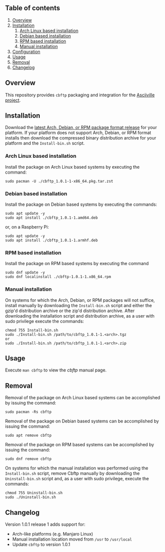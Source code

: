 ## Table of contents

1. [Overview](#overview)
1. [Installation](#installation)
    1. [Arch Linux based installation](#arch-linux-based-installation)
    1. [Debian based installation](#debian-based-installation)
    1. [RPM based installation](#rpm-based-installation)
    1. [Manual installation](#manual-installation)
1. [Configuration](#configuration)
1. [Usage](#usage)
1. [Removal](#removal)
1. [Changelog](#changelog)

## Overview

This repository provides `cbftp` packaging and integration for the [Asciiville project](https://github.com/doctorfree/Asciiville#readme).

## Installation

Download the [latest Arch, Debian, or RPM package format release](https://github.com/doctorfree/cbftp/releases) for your platform. If your platform does not support Arch, Debian, or RPM format installs then download the compressed binary distribution archive for your platform and the `Install-bin.sh` script.

### Arch Linux based installation

Install the package on Arch Linux based systems by executing the command:

```shell
sudo pacman -U ./cbftp_1.0.1-1-x86_64.pkg.tar.zst
```

### Debian based installation

Install the package on Debian based systems by executing the commands:

```shell
sudo apt update -y
sudo apt install ./cbftp_1.0.1-1.amd64.deb
```

or, on a Raspberry Pi:

```shell
sudo apt update -y
sudo apt install ./cbftp_1.0.1-1.armhf.deb
```

### RPM based installation

Install the package on RPM based systems by executing the command
```shell
sudo dnf update -y
sudo dnf localinstall ./cbftp-1.0.1-1.x86_64.rpm
```

### Manual installation

On systems for which the Arch, Debian, or RPM packages will not suffice, install manually by downloading the `Install-bin.sh` script and either the gzip'd distribution archive or the zip'd distribution archive.  After downloading the installation script and distribution archive, as a user with sudo privilege execute the commands:

```shell
chmod 755 Install-bin.sh
sudo ./Install-bin.sh /path/to/cbftp_1.0.1-1.<arch>.tgz
or
sudo ./Install-bin.sh /path/to/cbftp_1.0.1-1.<arch>.zip
```

## Usage

Execute `man cbftp` to view the *cbftp* manual page.

## Removal

Removal of the package on Arch Linux based systems can be accomplished by issuing the command:

```shell
sudo pacman -Rs cbftp
```

Removal of the package on Debian based systems can be accomplished by issuing the command:

```shell
sudo apt remove cbftp
```

Removal of the package on RPM based systems can be accomplished by issuing the command:

```shell
sudo dnf remove cbftp
```

On systems for which the manual installation was performed using the `Install-bin.sh` script, remove Cbftp manually by downloading the `Uninstall-bin.sh` script and, as a user with sudo privilege, execute the commands:

```shell
chmod 755 Uninstall-bin.sh
sudo ./Uninstall-bin.sh
```

## Changelog

Version 1.0.1 release 1 adds support for:

* Arch-like platforms (e.g. Manjaro Linux)
* Manual installation location moved from `/usr` to `/usr/local`
* Update `cbftp` to version 1.0.1

